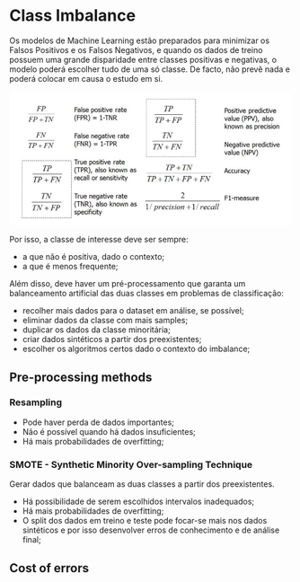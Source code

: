 # Class Imbalance

Os modelos de Machine Learning estão preparados para minimizar os Falsos Positivos e os Falsos Negativos, e quando os dados de treino possuem uma grande disparidade entre classes positivas e negativas, o modelo poderá escolher tudo de uma só classe. De facto, não prevê nada e poderá colocar em causa o estudo em si.

![Evaluation Measures](../Images/ConfusionMatrix.png)

Por isso, a classe de interesse deve ser sempre:
- a que não é positiva, dado o contexto;
- a que é menos frequente;

Além disso, deve haver um pré-processamento que garanta um balanceamento artificial das duas classes em problemas de classificação:
- recolher mais dados para o dataset em análise, se possível;
- eliminar dados da classe com mais samples;
- duplicar os dados da classe minoritária;
- criar dados sintéticos a partir dos preexistentes;
- escolher os algoritmos certos dado o contexto do imbalance;

## Pre-processing methods

### Resampling

- Pode haver perda de dados importantes;
- Não é possível quando há dados insuficientes;
- Há mais probabilidades de overfitting;

### SMOTE - Synthetic Minority Over-sampling Technique

Gerar dados que balanceam as duas classes a partir dos preexistentes.

- Há possibilidade de serem escolhidos intervalos inadequados;
- Há mais probabilidades de overfitting;
- O split dos dados em treino e teste pode focar-se mais nos dados sintéticos e por isso desenvolver erros de conhecimento e de análise final;

## Cost of errors

